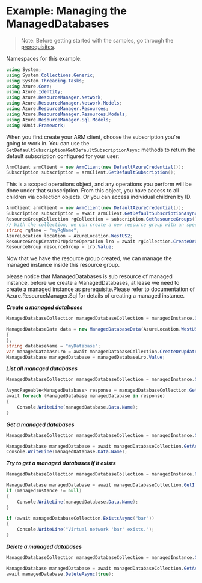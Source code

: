 # Example: Managing the ManagedDatabases

>Note: Before getting started with the samples, go through the [prerequisites](https://github.com/Azure/azure-sdk-for-net/tree/main/sdk/resourcemanager/Azure.ResourceManager#prerequisites).

Namespaces for this example:
```C# Snippet:Manage_Databases_Namespaces
using System;
using System.Collections.Generic;
using System.Threading.Tasks;
using Azure.Core;
using Azure.Identity;
using Azure.ResourceManager.Network;
using Azure.ResourceManager.Network.Models;
using Azure.ResourceManager.Resources;
using Azure.ResourceManager.Resources.Models;
using Azure.ResourceManager.Sql.Models;
using NUnit.Framework;
```

When you first create your ARM client, choose the subscription you're going to work in. You can use the `GetDefaultSubscription`/`GetDefaultSubscriptionAsync` methods to return the default subscription configured for your user:

```C# Snippet:Readme_DefaultSubscription
ArmClient armClient = new ArmClient(new DefaultAzureCredential());
Subscription subscription = armClient.GetDefaultSubscription();
```

This is a scoped operations object, and any operations you perform will be done under that subscription. From this object, you have access to all children via collection objects. Or you can access individual children by ID.

```C# Snippet:Readme_GetResourceGroupCollection
ArmClient armClient = new ArmClient(new DefaultAzureCredential());
Subscription subscription = await armClient.GetDefaultSubscriptionAsync();
ResourceGroupCollection rgCollection = subscription.GetResourceGroups();
// With the collection, we can create a new resource group with an specific name
string rgName = "myRgName";
AzureLocation location = AzureLocation.WestUS2;
ResourceGroupCreateOrUpdateOperation lro = await rgCollection.CreateOrUpdateAsync(true, rgName, new ResourceGroupData(location));
ResourceGroup resourceGroup = lro.Value;
```

Now that we have the resource group created, we can manage the managed instance inside this resource group.

please notice that ManagedDatabases is sub resource of managed instance, before we create a ManagedDatabases, at lease we need to create a managed instance as prerequisite.Please refer to documentation of Azure.ResourceManager.Sql for details of creating a managed instance.

***Create a managed databases***

```C# Snippet:Managing_Sql_CreateAManagedDatabases
ManagedDatabaseCollection managedDatabaseCollection = managedInstance.GetManagedDatabases();

ManagedDatabaseData data = new ManagedDatabaseData(AzureLocation.WestUS2)
{
};
string databaseName = "myDatabase";
var managedDatabaseLro = await managedDatabaseCollection.CreateOrUpdateAsync(true, databaseName, data);
ManagedDatabase managedDatabase = managedDatabaseLro.Value;
```

***List all managed databases***

```C# Snippet:Managing_Sql_ListAllManagedDatabases
ManagedDatabaseCollection managedDatabaseCollection = managedInstance.GetManagedDatabases();

AsyncPageable<ManagedDatabase> response = managedDatabaseCollection.GetAllAsync();
await foreach (ManagedDatabase managedDatabase in response)
{
    Console.WriteLine(managedDatabase.Data.Name);
}
```

***Get a managed databases***

```C# Snippet:Managing_Sql_GetAManagedDatabases
ManagedDatabaseCollection managedDatabaseCollection = managedInstance.GetManagedDatabases();

ManagedDatabase managedDatabase = await managedDatabaseCollection.GetAsync("myManagedDatabase");
Console.WriteLine(managedDatabase.Data.Name);
```

***Try to get a managed databases if it exists***

```C# Snippet:Managing_Sql_GetAManagedDatabasesIfExists
ManagedDatabaseCollection managedDatabaseCollection = managedInstance.GetManagedDatabases();

ManagedDatabase managedDatabase = await managedDatabaseCollection.GetIfExistsAsync("foo");
if (managedInstance != null)
{
    Console.WriteLine(managedDatabase.Data.Name);
}

if (await managedDatabaseCollection.ExistsAsync("bar"))
{
    Console.WriteLine("Virtual network 'bar' exists.");
}
```

***Delete a managed databases***

```C# Snippet:Managing_Sql_DeleteAManagedDatabases
ManagedDatabaseCollection managedDatabaseCollection = managedInstance.GetManagedDatabases();

ManagedDatabase managedDatabase = await managedDatabaseCollection.GetAsync("myManagedInstance");
await managedDatabase.DeleteAsync(true);
```
